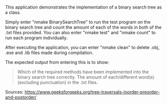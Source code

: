 This application demonstrates the implementation of a binary search tree as a class.

Simply enter "nmake BinarySearchTree" to run the test program on the binary search tree and 
count the amount of each of the words in both of the .txt files provided.
You can also enter "nmake test" and "nmake count" to run each program individually.

After executing the application, you can enter "nmake clean" to delete .obj,
.exe and .lib files made during compilation.

The expected output from entering this is to show:
> Which of the required methods have been implemented into the binary search tree correctly.
> The amount of each/different word(s) (excluding punctuation) in the .txt files.

Sources:
https://www.geeksforgeeks.org/tree-traversals-inorder-preorder-and-postorder/